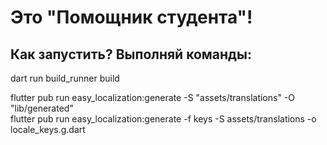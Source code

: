 # Это "Помощник студента"!

## Как запустить? Выполняй команды:

dart run build_runner build

flutter pub run easy_localization:generate -S "assets/translations" -O "lib/generated"  
flutter pub run easy_localization:generate -f keys -S assets/translations -o locale_keys.g.dart



